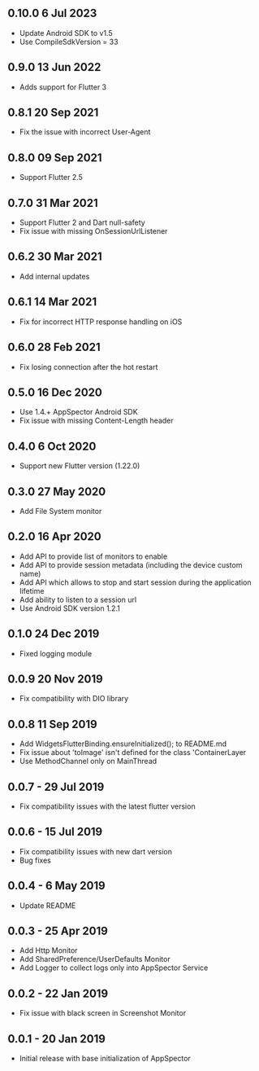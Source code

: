 ## 0.10.0 6 Jul 2023
* Update Android SDK to v1.5
* Use CompileSdkVersion = 33

## 0.9.0 13 Jun 2022
* Adds support for Flutter 3

## 0.8.1 20 Sep 2021
* Fix the issue with incorrect User-Agent

## 0.8.0 09 Sep 2021
* Support Flutter 2.5

## 0.7.0 31 Mar 2021
* Support Flutter 2 and Dart null-safety
* Fix issue with missing OnSessionUrlListener

## 0.6.2 30 Mar 2021
* Add internal updates

## 0.6.1 14 Mar 2021
* Fix for incorrect HTTP response handling on iOS

## 0.6.0 28 Feb 2021
* Fix losing connection after the hot restart

## 0.5.0 16 Dec 2020
* Use 1.4.+ AppSpector Android SDK
* Fix issue with missing Content-Length header

## 0.4.0 6 Oct 2020
* Support new Flutter version (1.22.0)

## 0.3.0 27 May 2020
* Add File System monitor

## 0.2.0 16 Apr 2020
* Add API to provide list of monitors to enable
* Add API to provide session metadata (including the device custom name)
* Add API which allows to stop and start session during the application lifetime
* Add ability to listen to a session url
* Use Android SDK version 1.2.1

## 0.1.0 24 Dec 2019
* Fixed logging module

## 0.0.9 20 Nov 2019
* Fix compatibility with DIO library

## 0.0.8 11 Sep 2019
* Add WidgetsFlutterBinding.ensureInitialized(); to README.md
* Fix issue about 'toImage' isn't defined for the class 'ContainerLayer
* Use MethodChannel only on MainThread

## 0.0.7 - 29 Jul 2019

* Fix compatibility issues with the latest flutter version

## 0.0.6 - 15 Jul 2019

* Fix compatibility issues with new dart version
* Bug fixes

## 0.0.4 - 6 May 2019

* Update README


## 0.0.3 - 25 Apr 2019

* Add Http Monitor
* Add SharedPreference/UserDefaults Monitor 
* Add Logger to collect logs only into AppSpector Service


## 0.0.2 - 22 Jan 2019

* Fix issue with black screen in Screenshot Monitor


## 0.0.1 - 20 Jan 2019

* Initial release with base initialization of AppSpector
